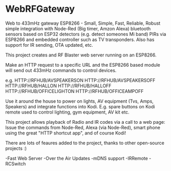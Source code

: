# WebRFGateway

Web to 433mHz gateway ESP8266 - Small, Simple, Fast, Reliable, Robust simple integration with Node-Red (Big timer, Amzon Alexa) bluetooth sensors based on ESP32 detectors (e.g. detect someones Mi band) PIRs via ESP8266 and embedded controller such as TV transponders. Also has support for IR sending, OTA updated, etc.

This project creates and RF Blaster web server running on an ESP8266. 

Make an HTTP request to a specific URL and the ESP8266 based module will send out 433mHz commands to control devices.

e.g.
HTTP://RFHUB/AVSPEAKERSON
HTTP://RFHUB/AVSPEAKERSOFF
HTTP://RFHUB/HALLON
HTTP://RFHUB/HALLOFF
HTTP://RFHUB/OFFICELIGHTON
HTTP://RFHUB/OFFICEAMPOFF

Use it around the house to power on lights, AV equipment (Tvs, Amps, Speakers) and integrate functions into Kodi. 
E.g. spare buttons on Kodi remote used to control lighting, gym equipment, AV kit etc.

This project allows playback of Radio and IR codes via a call to a web page: Issue the commands from Node-Red, 
Alexa (via Node-Red), smart phone using the great "HTTP shortcut app", and of course Kodi!

There are lots of feaures added to the project, thanks to other open-source projects :)

-Fast Web Server
-Over the Air Updates
-mDNS support
-IRRemote
-RCSwitch
